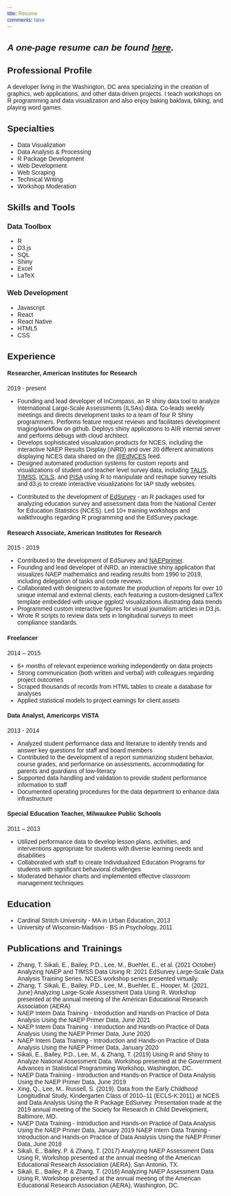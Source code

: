 ```yaml
---
title: Resume
comments: false
---
```


<style>
	* {
		font-family: sans-serif;
	}

	object {
		height: 740px;
	}

	.centered {
		text-align: center
	}

  @media screen and (max-width: 800px) {

		object {
			height: 450px;
		}
		.centered {
			text-align: center
		}

	}

</style>

## _A one-page resume can be found [here](/Michael_Lee_Resume.pdf)_.

## Professional Profile

A developer living in the Washington, DC area specializing in the creation of graphics, web applications, and other data-driven projects. I teach workshops on R programming and data visualization and also enjoy baking baklava, biking, and playing word games.

## Specialties

- Data Visualization
- Data Analysis & Processing
- R Package Development
- Web Development
- Web Scraping
- Technical Writing
- Workshop Moderation

## Skills and Tools

### Data Toolbox

- R
- D3.js
- SQL
- Shiny
- Excel
- LaTeX

### Web Development

- Javascript
- React
- React Native
- HTML5
- CSS

## Experience

<p></p>

#### Researcher, American Institutes for Research

2019 - present

- Founding and lead developer of InCompass, an R shiny data tool to analyze International Large-Scale Assessments (ILSAs) data. Co-leads weekly meetings and directs development tasks to a team of four R Shiny programmers. Performs feature request reviews and facilitates development triaging/workflow on github. Deploys shiny applications to AIR internal server and performs debugs with cloud architect.
- Develops sophisticated visualization products for NCES, including the interactive NAEP Results Display (iNRD) and over 20 different animations displaying NCES data shared on the [@EdNCES](https://www.twitter.com/EdNCES) feed.
- Designed automated production systems for custom reports and visualizations of student and teacher level survey data, including [TALIS](/projects/2019-06-28-iap-talis-summary-release/), [TIMSS](/projects/2020-01-01-iap-timss-summary-release/), [ICILS](/projects/2019-11-05-iap-icils-summary-release/), and [PISA](/projects/2019-12-02-iap-pisa-summary-release/) using R to manipulate and reshape survey results and d3.js to create interactive visualizations for IAP study websites.
<!-- - Designed automated production systems for custom reports and visualizations of student and teacher level survey data, including [TALIS](https://nces.ed.gov/surveys/talis/talis2018/), [TIMSS](https://nces.ed.gov/timss/results19/index.asp#/math/intlcompare), [ICILS](https://nces.ed.gov/surveys/icils/icils2018/theme1.asp), and [PISA](https://nces.ed.gov/surveys/pisa/pisa2018/index.asp#/) using R to manipulate and reshape survey results and d3.js to create interactive visualizations for IAP study websites. -->
- Contributed to the development of [EdSurvey](https://cran.r-project.org/web/packages/EdSurvey/index.html) - an R packages used for analyzing education survey and assessment data from the National Center for Education Statistics (NCES). Led 10+ training workshops and walkthroughs regarding R programming and the EdSurvey package.

#### Research Associate, American Institutes for Research

2015 - 2019

- Contributed to the development of EdSurvey and [NAEPprimer](https://cran.r-project.org/web/packages/NAEPprimer/index.html).
- Founding and lead developer of iNRD, an interactive shiny application that visualizes NAEP mathematics and reading results from 1990 to 2019, including delegation of tasks and code reviews.
- Collaborated with designers to automate the production of reports for over 10 unique internal and external clients, each featuring a custom-designed LaTeX template embedded with unique ggplot2 visualizations illustrating data trends
- Programmed custom interactive figures for visual journalism articles in D3.js.
- Wrote R scripts to review data sets in longitudinal surveys to meet compliance standards.

<p></p>

#### Freelancer

2014 – 2015

- 6+ months of relevant experience working independently on data projects
- Strong communication (both written and verbal) with colleagues regarding project outcomes
- Scraped thousands of records from HTML tables to create a database for analyses
- Applied statistical models to project earnings for client assets

<p></p>

#### Data Analyst, Americorps VISTA

2013 - 2014

- Analyzed student performance data and literature to identify trends and answer key questions for staff and board members
- Contributed to the development of a report summarizing student behavior, course grades, and performance on assessments, accommodating for parents and guardians of low-literacy
- Supported data handling and validation to provide student performance information to staff
- Documented operating procedures for the data department to enhance data infrastructure

<p></p>

#### Special Education Teacher, Milwaukee Public Schools

2011 – 2013

- Utilized performance data to develop lesson plans, activities, and interventions appropriate for students with diverse learning needs and disabilities
- Collaborated with staff to create Individualized Education Programs for students with significant behavioral challenges
- Moderated behavior charts and implemented effective classroom management techniques

## Education

- Cardinal Stritch University - MA in Urban Education, 2013
- University of Wisconsin-Madison - BS in Psychology, 2011

## Publications and Trainings

- Zhang, T. Sikali, E., Bailey, P.D., Lee, M., Buehler, E., et al. (2021 October) Analyzing NAEP and TIMSS Data Using R: 2021 EdSurvey Large-Scale Data Analysis Training Series. NCES workshop series presented virtually.
- Zhang, T. Sikali, E., Bailey, P.D., Lee, M., Buehler, E., Hooper, M. (2021, June) Analyzing Large-Scale Assessment Data Using R. Workshop presented at the annual meeting of the American Educational Research Association (AERA)
- NAEP Intern Data Training - Introduction and Hands-on Practice of Data Analysis Using the NAEP Primer Data, June 2021
- NAEP Intern Data Training - Introduction and Hands-on Practice of Data Analysis Using the NAEP Primer Data, June 2020
- NAEP Intern Data Training - Introduction and Hands-on Practice of Data Analysis Using the NAEP Primer Data, January 2020
- Sikali, E., Bailey, P.D., Lee, M., & Zhang, T. (2019) Using R and Shiny to Analyze National Assessment Data. Workshop presented at the Government Advances in Statistical Programming Workshop, Washington, DC.
- NAEP Data Training - Introduction and Hands-on Practice of Data Analysis Using the NAEP Primer Data, June 2019
- Xing, Q., Lee, M.. Russell, S. (2019). Data from the Early Childhood Longitudinal Study, Kindergarten Class of 2010–11 (ECLS-K:2011) at NCES and Data Analysis Using the R Package EdSurvey. Presentation made at the 2019 annual meeting of the Society for Research in Child Development, Baltimore, MD.
- NAEP Data Training - Introduction and Hands-on Practice of Data Analysis Using the NAEP Primer Data, January 2019
  NAEP Intern Data Training - Introduction and Hands-on Practice of Data Analysis Using the NAEP Primer Data, June 2018
- Sikali, E., Bailey, P. & Zhang, T. (2017) Analyzing NAEP Assessment Data Using R, Workshop presented at the annual meeting of the American Educational Research Association (AERA), San Antonio, TX.
- Sikali, E., Bailey, P. & Zhang, T. (2016) Analyzing NAEP Assessment Data Using R, Workshop presented at the annual meeting of the American Educational Research Association (AERA), Washington, DC.

<div class="centered">
	<object data="/Michael_Lee_Resume.pdf" type="application/pdf" width="90%"> </object>
</div>
